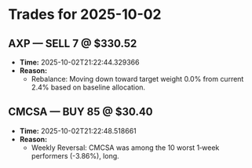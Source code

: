 # Trades for 2025-10-02

## AXP — SELL 7 @ $330.52
- **Time:** 2025-10-02T21:22:44.329366
- **Reason:**
  - Rebalance: Moving down toward target weight 0.0% from current 2.4% based on baseline allocation.

## CMCSA — BUY 85 @ $30.40
- **Time:** 2025-10-02T21:22:48.518661
- **Reason:**
  - Weekly Reversal: CMCSA was among the 10 worst 1‑week performers (-3.86%), long.

